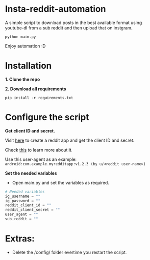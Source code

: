 # Insta-reddit-automation
A simple script to download posts in the best available format using youtube-dl from a sub reddit and then upload that on instgram.

    python main.py
Enjoy automation :D
# Installation
**1. Clone the repo**

**2. Download all requirements**
  
    pip install -r requirements.txt



# Configure the script
**Get client ID and secret.**

Visit [here](https://www.reddit.com/prefs/apps/) to create a reddit app and get the client ID and secret.

Check [this](https://praw.readthedocs.io/en/stable/getting_started/quick_start.html) to learn more about it.

Use this user-agent as an example: `android:com.example.myredditapp:v1.2.3 (by u/<reddit user-name>)`

**Set the needed variables**
* Open main.py and set the variables as required.
  
```python
# Needed variables  
ig_username = ""
ig_password = ""
reddit_client_id = ""
reddit_client_secret = ""
user_agent = ""  
sub_reddit = ""
```

# Extras:
* Delete the /config/ folder evertime you restart the script.
